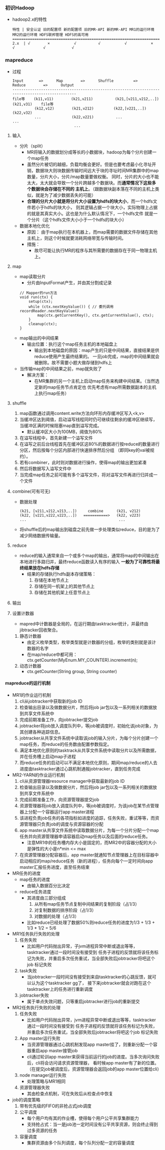 ### 初识Hadoop
* hadoop2.x的特性
    ```
    特性 | 安全认证 旧的配置项 新的配置项 旧的MR-API 新的MR-API MR1的运行环境 MR2的运行环境 HDFS联邦管理 HDFS的高可用
    ============================================================================================================
    2.x  | √        ×           √          √           √           ×              √             √            √   
    ```
### mapreduce
* 过程
    ```
    Input       =>      Map        =>      Shuffle         =>          Reduce        =>      Output
    ------------------------------------------------------------------------------------------------
    file等    (k11,v11)        (k21,v211)          (k21,[v211,v212,..])          (k21,v31)    file等
              (k12,v12)        (k21,v212)         (k22,[v221,..])               (k22,v32)
              ...              (k22,v221)          ...                           ...
                                ...
    ```
1. 输入
    * 分片（split）
        * MR将输入的数据划分成等长的小数据块，hadoop为每个分片创建一个map任务
        * 虽然分片被切的越细，负载均衡会更好。但是也要考虑最小化寻址开销，数据块大则块数据传输时间远大于块的寻址时间MR集群中的map数量，分片大小，分片/map数量要做权衡。
            同时，分片的大小也不能太大，太大就会导致一个分片跨越多个数据块。而**通常情况下这些多个数据块会存储在不同的
            主机上**。（跟数据块副本落在不同的主机上类似，就是为了减少数据丢失的可能）
        * **合理的分片大小就是将分片大小设置为hdfs的块大小**，而一个hdfs文件若小于hdfs的块大小，
            则其逻辑占据一个块大小，实际物理上占据的就是其真实大小。这也是为什么默认情况下，一个hdfs文件
            就是一个分片（这个hdfs文件大小小于一个hdfs的块大小）
    * 数据本地化优化
        * 原因：
            由于map执行在本机器上，而map需要的数据文件存储在其他主机上，则这个时候就要消耗网络带宽与传输时间。
        * 措施：
            * 故尽可能让执行MR的程序与其所需要的数据存在于同一物理主机上。
         
2. map
    * map读取分片
        * 分片由InputFormat产生，并由其分割成记录
        ```
        // Mapper的run方法
        void run(ctx) {
            setup(ctx);
            while (ctx.nextKeyValue()) { // 委托调用recordReader.nextKeyValue()
                map(ctx.getCurrentKey(), ctx.getCurrentValue(), ctx);
            }
            cleanup(ctx);
        }
        ```
    * map输出的中间结果
        * 输出位置：执行这个map任务主机的本地磁盘上
            * 输出到本地磁盘的原因：map产生的只是中间结果，直接结果是供reduce使用产生最终结果的。
                一旦job完成，map的中间结果就会被删除。故不需要小题大做存储到hdfs上
    * 当传输map的中间结果之前，map就失败了
        * 解决方案：
            * 在MR集群的另一个主机上启动map任务来构建中间结果。（当然选定新的map任务节点肯定也
                优先考虑有map所需数据副本的主机上执行map任务）
    
                
3. shuffle
    1. map函数通过调用content.write方法向环形内存缓冲区写入<k,v>
    2. 当缓冲区达到阈值，启动溢写线程同时仍可继续往剩余的缓冲区继续写，当缓冲区满的时候阻塞map直到溢写完成。
        * 默认缓冲区大小为100MB，阈值为80%
    3. 在溢写线程中，首先新建一个溢写文件
    4. 在溢写之前后台线程首先在缓冲区这80%的数据进行按reduce的数量进行分区，然后按每个分区内部进行快速排序然后分组
        （即同key的val被规约）。
    5. 若有combiner，此时则对数据进行操作，使得map的输出更加紧凑
    6. 然后将数据写入溢写文件中
    7. 当完成map任务之前可能有多个溢写文件，将对溢写文件再进行归并成一个文件
4. combine(可有可无)
    * 数据处理
        ```
        (k21, [v211,v212,v213,..])     combine      (k21, v212)
        (k22, [v221,v222,v223,..])   ===========>   (k22, v223)
        ...                                          ...
        ```
    * 将shuffle后的map输出到磁盘之前先做一步处理类似reduce，目的是为了减少网络数据传输量。
5. reduce
    * reduce的输入通常来自一个或多个map的输出，通常将map的中间输出在本地进行多路归并，最终reduce函数读入有序的输入
        **一般为了可靠性将最终结果放在hdfs存储**
        * 结果的存储执行hdfs副本存储策略：
            1. 存储在本地节点上 
            2. 存储在同一机架上的其他节点上 
            3. 存储在其他机架上任意节点上
        
6. 输出

7. 设置计数器
    * mapred中计数器是全局的，在运行期由tasktracker统计，并最终由jibtracker回收聚合。
    1. 静态计数器
        * 由定义枚举类型，枚举类型就是计数器的分组，枚举的类别就是该计数器的名字
        * 在map/reduce中都可用：ctx.getCounter(MyEnum.MY_COUNTER).increment(n);
    2. 动态计数器
        * ctx.getCounter(String group, String counter)
#### mapreduce的运行机制
* MR1的作业运行机制
    1. cli从jobtracker中获取新的job ID
    2. 检查输出目录以及做数据分片，然后将job jar包以及一系列相关的数据放到共享文件系统中
    3. 完成前期准备工作，向jobtracker提交job
    4. jobtracker将job放入调度队列中，等job被调度时，初始化该job对象，为其创建各种追踪信息。
    5. jobtracker从共享文件系统中读取该job的输入分片，为每个分片创建一个map任务，而reduce的任务数由配置参数指定。
    6. 满足本地优化原则的tasktrack从共享文件系统中读取分片以及所需数据，并在任务槽上启动map子进程
    7. 而reduce任务的启动可以不满足本地优化原则，期间map/reduce的人去进度由tasktracker通过心跳机制通报jobtracker，直到任务完成
* MR2-YARN的作业运行机制
    1. cli从资源管理器resource manager中获取最新的job ID
    2. 检查输出目录以及做数据分片，然后将job jar包以及一系列相关的数据放到共享文件系统中 
    3. 完成前期准备工作，向资源管理器提交job
    4. 资源管理器将job放入调度队列中，等job被调度时，为该job在某节点管理器上分配一个容器运行app master进程
    5. 该进程负责job任务的各项指标如进度的追踪，任务失败，重试等等，而资源管理器只负责job的调度与资源容器的分配 
    6. app master从共享文件系统中读取数据分片，为每一个分片分配一个map任务并向资源管理器申请容器启动map任务以及后面的reduce任务。
        * 注意MR1中的任务槽内存大小是固定的，而MR2中的容器分配的大小是弹性的大小是n*min <= max
    7. 在资源管理器分配容器后，app master就通知节点管理器上在目标容器中启动相应的map/reduce任务（新的进程），任务向每个一定时间向app
        master汇报任务进度，直至任务结束
* MR任务的进度
    * map任务的进度
        * 由输入数据百分比决定
    * reduce任务进度
        * 其进度由三部分组成
            1. 从所有map任务节点复制中间结果的复制阶段（占1/3）
            2. 对复制数据的排序阶段（占1/3）
            3. 对数据的处理（占1/3）
        * 比如reduce已经处理了数据50%则reduce任务的进度为1/3 + 1/3 + 1/3 * 1/2 = 5/6
* MR1任务执行失败的处理
    1. 任务失败
        * 比如用户代码抛出异常，子jvm进程异常中断或退出等等，tasktracker通过一段时间没有接受到
            任务子进程的反馈就将该任务标记为失败，并重启多次任务重试，当全部失败后jobtracker将吧这个job
            标记失败
    2. task失败
        * 当jobtracker一段时间没有接受到来自tasktracker的心跳反馈，就可以认为这个tasktracker gg了，
            接下来jobtracker就会对跑在这个tasktracker上的任务进行重新调度
    3. jobtracker失败                                   
        * 属于单点失效问题，只等重启jobtracker进行job的重新提交  
* MR2任务执行失败的处理
    1. 任务失败
        * 比如用户代码抛出异常，jvm进程异常中断或退出等等，tasktracker通过一段时间没有接受到
            任务子进程的反馈就将该任务标记为失败，并重启多次任务重试，当全部失败后jobtracker将吧这个job
            标记失败
    2. App master运行失败
        * 当资源管理器通过心跳机制发现app master挂了，则重新分配一个容器重启app master接管job
        * cli通过轮训app master来获得当前运行的job的进度。当多次询问失败后，cli将会访问请求资源管理器，
            看时候app master有了新的位置。（在提交job被调度后，资源管理器会返回job的app master位置给cli）
    3. node manager运行失败
        * 处理策略与MR1相同
    4. 资源管理器失败
        * 其由检查点机制，可在失败后从检查点中恢复
* job的调度策略
    1. 带有优先级的FIFO的非抢占式job调度
    2. 公平调度
        * 每个用户均有其的作业槽，使得每个用户公平共享集群能力
        * 支持抢占式：当一是job池一定时间没有公平共享资源，则会终止得到过多资源的任务
    3. 容量调度
        * 集群资源由多个队列调度，每个队列分配一定的容量调度
